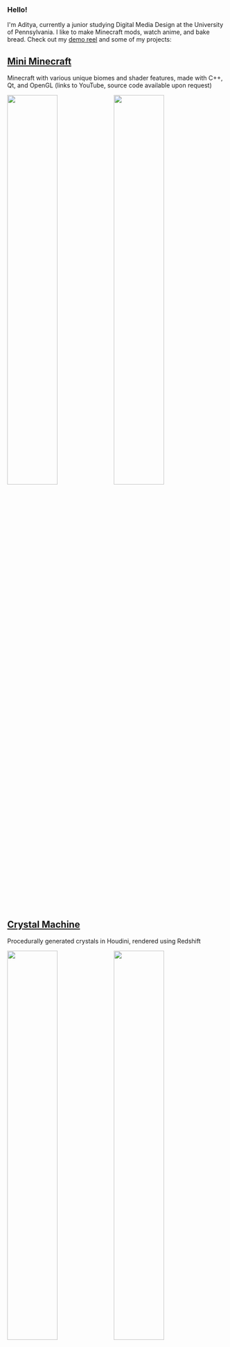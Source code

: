 ### Hello!

I'm Aditya, currently a junior studying Digital Media Design at the University of Pennsylvania. I like to make Minecraft mods, watch anime, and bake bread. Check out my [demo reel](https://youtu.be/KwQ6qjqd4Lc) and some of my projects:

## [Mini Minecraft](https://youtu.be/oBTmpCafD50)
Minecraft with various unique biomes and shader features, made with C++, Qt, and OpenGL (links to YouTube, source code available upon request)

<p float="left">
  <img src="https://user-images.githubusercontent.com/3106877/204042863-a48f3cfd-015a-46a6-a6be-3271a8f7e322.png" width="48%">
  <img src="https://user-images.githubusercontent.com/3106877/204043106-1af814ef-1cc8-4ff1-885a-7b05319d711d.png" width="48%">
</p>


## [Crystal Machine](https://github.com/AdityaGupta1/CIS-5660-final-project)
Procedurally generated crystals in Houdini, rendered using Redshift

<p float="left">
  <img src="https://user-images.githubusercontent.com/3106877/204702996-5852d672-6f9b-46dd-a1a2-f0629bd89a80.png" width="48%">
  <img src="https://user-images.githubusercontent.com/3106877/204703061-b5fac6a1-2c5c-4eeb-8660-e4035d0f32a0.png" width="48%">
  <img src="https://user-images.githubusercontent.com/3106877/204703052-7692548e-e616-4900-98e8-a5cb2cd37745.png" width="48%">
  <img src="https://user-images.githubusercontent.com/3106877/204703059-024dca53-32a7-4216-8836-55c842c811d7.png" width="48%">
</p>

## [Waluig-IO](https://github.com/AdityaGupta1/waluig-IO)
A genetic algorithm written in Java to play the original Super Mario Bros, based on the [NEAT method](https://nn.cs.utexas.edu/downloads/papers/stanley.ec02.pdf)

<img src="https://user-images.githubusercontent.com/3106877/204040845-8cd8b098-103a-4c57-a7f3-c9daf6bd3933.png" width="50%">
